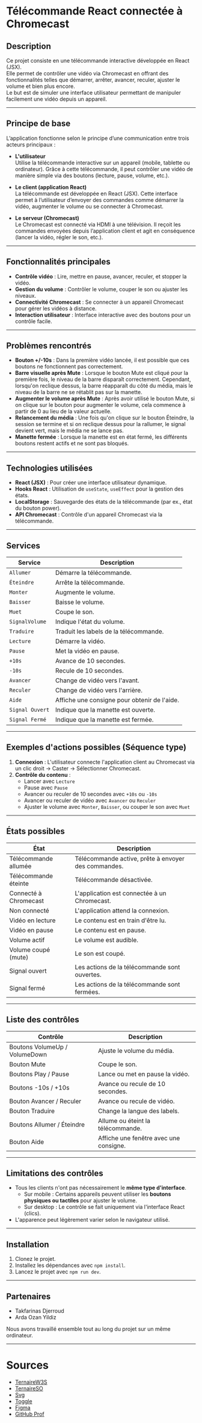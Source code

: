 # Télécommande React connectée à Chromecast

## Description
Ce projet consiste en une télécommande interactive développée en React (JSX).  
Elle permet de contrôler une vidéo via Chromecast en offrant des fonctionnalités telles que démarrer, arrêter, avancer, reculer, ajuster le volume et bien plus encore.  
Le but est de simuler une interface utilisateur permettant de manipuler facilement une vidéo depuis un appareil.

---

## Principe de base
L’application fonctionne selon le principe d’une communication entre trois acteurs principaux :

- **L'utilisateur**  
  Utilise la télécommande interactive sur un appareil (mobile, tablette ou ordinateur). Grâce à cette télécommande, il peut contrôler une vidéo de manière simple via des boutons (lecture, pause, volume, etc.).

- **Le client (application React)**  
  La télécommande est développée en React (JSX). Cette interface permet à l’utilisateur d’envoyer des commandes comme démarrer la vidéo, augmenter le volume ou se connecter à Chromecast.

- **Le serveur (Chromecast)**  
  Le Chromecast est connecté via HDMI à une télévision. Il reçoit les commandes envoyées depuis l’application client et agit en conséquence (lancer la vidéo, régler le son, etc.).

---

## Fonctionnalités principales

- **Contrôle vidéo** : Lire, mettre en pause, avancer, reculer, et stopper la vidéo.
- **Gestion du volume** : Contrôler le volume, couper le son ou ajuster les niveaux.
- **Connectivité Chromecast** : Se connecter à un appareil Chromecast pour gérer les vidéos à distance.
- **Interaction utilisateur** : Interface interactive avec des boutons pour un contrôle facile.

---

## Problèmes rencontrés 

- **Bouton +/-10s** : Dans la première vidéo lancée, il est possible que ces boutons ne fonctionnent pas correctement.
- **Barre visuelle après Mute** : Lorsque le bouton Mute est cliqué pour la première fois, le niveau de la barre disparaît correctement. Cependant, lorsqu'on reclique dessus, la barre réapparaît du côté du média, mais le niveau de la barre ne se rétablit pas sur la manette.
- **Augmenter le volume après Mute** : Après avoir utilisé le bouton Mute, si on clique sur le bouton pour augmenter le volume, cela commence à partir de 0 au lieu de la valeur actuelle.
- **Relancement du média** : Une fois qu'on clique sur le bouton Éteindre, la session se termine et si on reclique dessus pour la rallumer, le signal devient vert, mais le média ne se lance pas.
- **Manette fermée** : Lorsque la manette est en état fermé, les différents boutons restent actifs et ne sont pas bloqués.

---

## Technologies utilisées

- **React (JSX)** : Pour créer une interface utilisateur dynamique.
- **Hooks React** : Utilisation de `useState`, `useEffect` pour la gestion des états.
- **LocalStorage** : Sauvegarde des états de la télécommande (par ex., état du bouton power).
- **API Chromecast** : Contrôle d'un appareil Chromecast via la télécommande.

---

## Services

| Service           | Description                                                                                   |
|------------------|-----------------------------------------------------------------------------------------------|
| `Allumer`         | Démarre la télécommande.                                                                       |
| `Éteindre`        | Arrête la télécommande.                                                                        |
| `Monter`          | Augmente le volume.                                                                            |
| `Baisser`         | Baisse le volume.                                                                              |
| `Muet`            | Coupe le son.                                                                                 |
| `SignalVolume`    | Indique l'état du volume.                                                                      |
| `Traduire`        | Traduit les labels de la télécommande.                                                         |
| `Lecture`         | Démarre la vidéo.                                                                              |
| `Pause`           | Met la vidéo en pause.                                                                         |
| `+10s`            | Avance de 10 secondes.                                                                         |
| `-10s`            | Recule de 10 secondes.                                                                         |
| `Avancer`         | Change de vidéo vers l'avant.                                                                  |
| `Reculer`         | Change de vidéo vers l'arrière.                                                                |
| `Aide`            | Affiche une consigne pour obtenir de l'aide.                                                   |
| `Signal Ouvert`   | Indique que la manette est ouverte.                                                            |
| `Signal Fermé`    | Indique que la manette est fermée.                                                             |

---

## Exemples d'actions possibles (Séquence type)

1. **Connexion** : L'utilisateur connecte l'application client au Chromecast via un clic droit → Caster → Sélectionner Chromecast.
2. **Contrôle du contenu** :
   - Lancer avec `Lecture`
   - Pause avec `Pause`
   - Avancer ou reculer de 10 secondes avec `+10s` ou `-10s`
   - Avancer ou reculer de vidéo avec `Avancer` ou `Reculer`
   - Ajuster le volume avec `Monter`, `Baisser`, ou couper le son avec `Muet`

---

## États possibles

| État                         | Description                                                        |
|-----------------------------|--------------------------------------------------------------------|
| Télécommande allumée         | Télécommande active, prête à envoyer des commandes.                 |
| Télécommande éteinte         | Télécommande désactivée.                                            |
| Connecté à Chromecast        | L'application est connectée à un Chromecast.                        |
| Non connecté                 | L'application attend la connexion.                                  |
| Vidéo en lecture             | Le contenu est en train d'être lu.                                  |
| Vidéo en pause               | Le contenu est en pause.                                            |
| Volume actif                 | Le volume est audible.                                              |
| Volume coupé (mute)          | Le son est coupé.                                                   |
| Signal ouvert                | Les actions de la télécommande sont ouvertes.                      |
| Signal fermé                 | Les actions de la télécommande sont fermées.                       |

---

## Liste des contrôles

| Contrôle                     | Description                                                        |
|-----------------------------|--------------------------------------------------------------------|
| Boutons VolumeUp / VolumeDown | Ajuste le volume du média.                                        |
| Bouton Mute                  | Coupe le son.                                                      |
| Boutons Play / Pause         | Lance ou met en pause la vidéo.                                    |
| Boutons -10s / +10s          | Avance ou recule de 10 secondes.                                  |
| Bouton Avancer / Reculer     | Avance ou recule de vidéo.                                         |
| Bouton Traduire              | Change la langue des labels.                                       |
| Boutons Allumer / Éteindre   | Allume ou éteint la télécommande.                                  |
| Bouton Aide                  | Affiche une fenêtre avec une consigne.                            |

---

## Limitations des contrôles

- Tous les clients n'ont pas nécessairement le **même type d'interface**.
  - Sur mobile : Certains appareils peuvent utiliser les **boutons physiques ou tactiles** pour ajuster le volume.
  - Sur desktop : Le contrôle se fait uniquement via l'interface React (clics).
- L'apparence peut légèrement varier selon le navigateur utilisé.

---

## Installation

1. Clonez le projet.
2. Installez les dépendances avec `npm install`.
3. Lancez le projet avec `npm run dev`.

---

## Partenaires

- Takfarinas Djerroud
- Arda Ozan Yildiz

Nous avons travaillé ensemble tout au long du projet sur un même ordinateur.

---

# Sources
- [TernaireW3S](https://www.w3schools.com/react/react_es6_ternary.asp)
- [TernaireSO](https://stackoverflow.com/questions/38084658/ternary-operator-in-jsx-to-include-html-with-react)
- [Svg](https://www.svgrepo.com/)
- [Toggle](https://stackoverflow.com/questions/27368778/how-to-toggle-audio-play-pause-with-one-button-or-link)
- [Figma](https://www.figma.com/design/KyfPLBauM3ADNMBGSWmi90/Untitled?node-id=0-1&p=f&t=CofFbfplSPcby4SA-0)
- [GitHub Prof](https://github.com/cegepmv/420-411/wiki/Laboratoire-2#conception-dune-manette-virtuelle-pour-google-chromecast-remote-player-controller)
